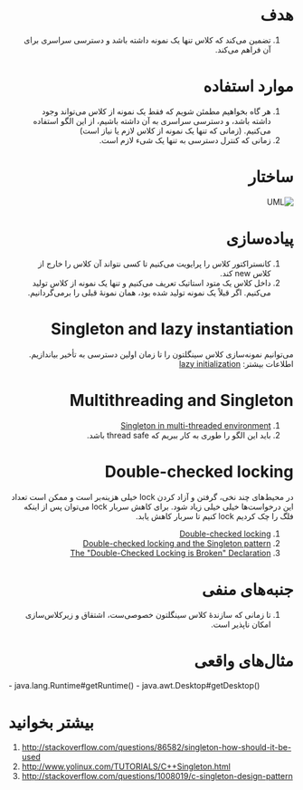 <div dir="rtl">

# هدف
1. تضمین می‌کند که کلاس تنها یک نمونه داشته باشد و دسترسی سراسری برای آن فراهم می‌کند.


# موارد استفاده
1. هر گاه بخواهیم مطمئن شویم که فقط یک نمونه از کلاس می‌تواند وجود داشته باشد، و دسترسی سراسری به آن داشته باشیم، از این الگو استفاده می‌کنیم. (زمانی که تنها یک نمونه از کلاس لازم یا نیاز است)
2. زمانی که کنترل دسترسی به تنها یک شیء لازم است.

# ساختار
![UML](http://javaobsession.files.wordpress.com/2010/06/56b5c960.png)

# پیاده‌سازی
1. کانستراکتور کلاس را پرایویت می‌کنیم تا کسی نتواند آن کلاس را خارج از کلاس new کند.
2. داخل کلاس یک متود استاتیک تعریف می‌کنیم و تنها یک نمونه از کلاس تولید می‌کنیم. اگر قبلاً یک نمونه تولید شده بود، همان نمونهٔ قبلی را برمی‌گردانیم.

# Singleton and lazy instantiation
می‌توانیم نمونه‌سازی کلاس سینگلتون را تا زمان اولین دسترسی به تأخیر بیاندازیم. اطلاعات بیشتر: [lazy initialization](http://en.wikipedia.org/wiki/Lazy_initialization)

# Multithreading and Singleton
1. [Singleton in multi-threaded environment](http://taskinoor.wordpress.com/2011/04/18/singleton_multithreaded/)
2. باید این الگو را طوری به کار ببریم که thread safe باشد.

# Double-checked locking
در محیط‌های چند نخی، گرفتن و آزاد کردن lock خیلی هزینه‌بر است و ممکن است تعداد این درخواست‌ها خیلی خیلی زیاد شود. برای کاهش سربار lock می‌توان پس از اینکه فلگ را چک کردیم lock کنیم تا سربار کاهش یابد.
1. [Double-checked locking](http://en.wikipedia.org/wiki/Double-checked_locking)
2. [Double-checked locking and the Singleton pattern](http://www.ibm.com/developerworks/java/library/j-dcl/index.html)
3. [The "Double-Checked Locking is Broken" Declaration](http://www.cs.umd.edu/~pugh/java/memoryModel/DoubleCheckedLocking.html)

# جنبه‌های منفی
1. تا زمانی که سازندهٔ کلاس سینگلتون خصوصی‌ست، اشتقاق و زیرکلاس‌سازی امکان ناپذیر است.

# مثال‌های واقعی
<div dir="ltr">
- java.lang.Runtime#getRuntime()
- java.awt.Desktop#getDesktop()

# بیشتر بخوانید
1. http://stackoverflow.com/questions/86582/singleton-how-should-it-be-used
2. http://www.yolinux.com/TUTORIALS/C++Singleton.html
3. http://stackoverflow.com/questions/1008019/c-singleton-design-pattern
